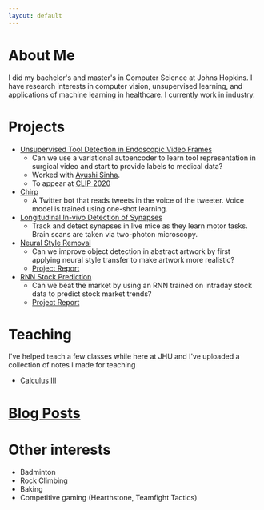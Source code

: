 ```yaml
---
layout: default
---
```


# About Me

I did my bachelor's and master's in Computer Science at Johns Hopkins. I have research interests in computer vision, unsupervised learning, and applications of machine learning in healthcare. I currently work in industry.

# Projects

* [Unsupervised Tool Detection in Endoscopic Video Frames](github.com/zdavidli/tool-presence)
    * Can we use a variational autoencoder to learn tool representation in surgical video and start to provide labels to medical data?
    * Worked with [Ayushi Sinha](https://www.cs.jhu.edu/~ayushis/).
    * To appear at [CLIP 2020](https://miccai-clip.org/) 
* [Chirp](github.com/zdavidli/chirp)
    * A Twitter bot that reads tweets in the voice of the tweeter. Voice model is trained using one-shot learning.
* [Longitudinal In-vivo Detection of Synapses](github.com/zdavidli/LIDS)
    * Track and detect synapses in live mice as they learn motor tasks. Brain scans are taken via two-photon microscopy.
* [Neural Style Removal](github.com/zdavidli/neural-style-removal)
    * Can we improve object detection in abstract artwork by first applying neural style transfer to make artwork more realistic?
    * [Project Report](assets/object-detection-artwork.pdf)
* [RNN Stock Prediction](github.com/zdavidli/rnn-stock-prediction)
    * Can we beat the market by using an RNN trained on intraday stock data to predict stock market trends?
    * [Project Report](assets/rnn-stock-prediction.pdf)

# Teaching

I've helped teach a few classes while here at JHU and I've uploaded a collection of notes I made for teaching

* [Calculus III](calc3.html)


# [Blog Posts](/blog.html)

# Other interests
* Badminton
* Rock Climbing
* Baking
* Competitive gaming (Hearthstone, Teamfight Tactics)
